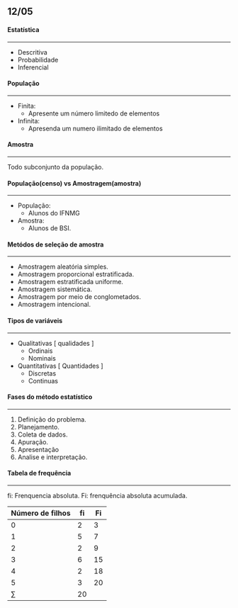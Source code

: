 ## 12/05

#### Estatística
---
- Descritiva
- Probabilidade
- Inferencial

#### População
---
- Finita: 
    - Apresente um número limitedo de elementos
- Infinita: 
    - Apresenda um numero ilimitado de elementos

#### Amostra
---
Todo subconjunto da população.

#### População(censo) vs Amostragem(amostra)
---
- População:
    - Alunos do IFNMG
- Amostra:
    - Alunos de BSI.

#### Metódos de seleção de amostra 
---
- Amostragem aleatória simples.
- Amostragem proporcional estratificada.
- Amostragem estratificada uniforme.
- Amostragem sistemática.
- Amostragem por meio de conglometados.
- Amostragem intencional.

#### Tipos de variáveis
---
- Qualitativas [ qualidades ]
    - Ordinais
    - Nominais
- Quantitativas [ Quantidades ] 
    - Discretas
    - Continuas

#### Fases do método estatístico
---
1. Definição do problema.
2. Planejamento.
3. Coleta de dados.
4. Apuração.
5. Apresentação
6. Analise e interpretação.

#### Tabela de frequência
---

fi: Frenquencia absoluta.
Fi: frenquência absoluta acumulada.


| Número de filhos | fi   | Fi   |
| ---------------- | ---- | ---- |
| 0                | 2    | 3    |
| 1                | 5    | 7    |
| 2                | 2    | 9    |
| 3                | 6    | 15   |
| 4                | 2    | 18   |
| 5                | 3    | 20   |
| $` \sum `$         | 20   |      |

